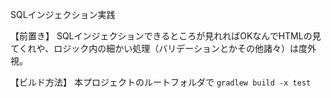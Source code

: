 SQLインジェクション実践

【前置き】
SQLインジェクションできるところが見れればOKなんでHTMLの見てくれや、ロジック内の細かい処理（バリデーションとかその他諸々）は度外視。

【ビルド方法】
本プロジェクトのルートフォルダで
`gradlew build -x test`
